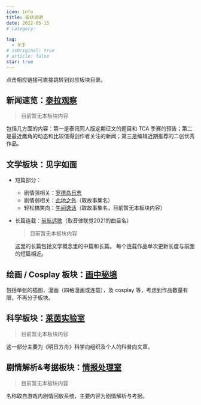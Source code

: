 ```yaml
---
icon: info
title: 板块说明
date: 2022-05-15
# category:

tag:
  - 关于
# isOriginal: true
# article: false
star: true
---
```


<div class="centering">点击相应链接可直接跳转到对应板块目录。</div>

## 新闻速览：[泰拉观察](category/泰拉观察)

> 目前暂无本板块内容

包括几方面的内容：第一是泰讯同人版定期征文的题目和 TCA 季赛的预告；第二是最近鹰角的动态和比较值得创作者关注的新闻；第三是编辑近期推荐的二创优秀作品。

## 文学板块：见字如面

- 短篇部分：

    - 剧情强相关：[罗德岛日志](category/罗德岛日志)
    - 剧情弱相关：[此地之外](category/此地之外)（取故事集名）
    - 轻松搞笑向：[午间逸话](category/午间逸话)（取故事集名，目前暂无本板块内容）

- 长篇连载：[前航远歌](category/前航远歌)（取音律联觉2021的曲目名）

    > 目前暂无本板块内容

    这里的长篇包括文学概念里的中篇和长篇。
    每个连载作品单次更新长度与前面的短篇相近。


## 绘画 / Cosplay 板块：[画中秘境](category/画中秘境)

包括单张的插图，漫画（四格漫画或连载），及 cosplay 等，考虑到作品数量有限，不再分子板块。

## 科学板块：[莱茵实验室](category/莱茵实验室)

> 目前暂无本板块内容

这一部分主要为《明日方舟》科学向组织及个人的科普向文章。

## 剧情解析&考据板块：[情报处理室](category/情报处理室)

> 目前暂无本板块内容

名称取自游戏内剧情回放系统，主要内容为剧情解析与考据。
